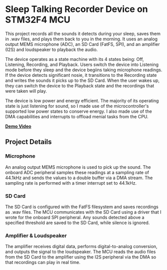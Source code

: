 # Sleep Talking Recorder Device on STM32F4 MCU
This project records all the sounds it detects during your sleep, saves them in .wav files, and plays them back to you in the morning. It uses an analog output MEMS microphone (ADC), an SD Card (FatFS, SPI), and an amplifier (I2S) and loudspeaker to playback the audio.

The device operates as a state machine with its 4 states being: Off, Listening, Recording, and Playback. Users switch the device into Listening mode before they sleep and the device begiins taking microphone readings. If the device detects significant nosie, it transitions to the Recording state and writes the sounds it picks up to the SD Card. When the user wakes up, they can switch the device to the Playback state and the recordings that were taken will play.

The device is low power and energy efficient. The majority of its operating state is just listening for sound, so I made use of the microcontroller's supported low power states to conserve energy. I also made use of the DMA capabilities and interrupts to offload menial tasks from the CPU.

**[Demo Video](https://youtu.be/M0g0gUcA7BM)**

## Project Details
### Microphone
An analog output MEMS microphone is used to pick up the sound. The onboard ADC peripheral samples these readings at a sampling rate of 44.1kHz and sends the values to a double buffer via a DMA stream. The sampling rate is performed with a timer interrupt set to 44.1kHz.

### SD Card
The SD Card is configured with the FatFS filesystem and saves recordings as .wav files. The MCU communicates with the SD Card using a driver that I wrote for the onboard SPI peripheral. Any sounds detected above a specified threshold are saved to the SD Card, while silence is ignored.

### Amplifier & Loudspeaker
The amplifier receives digital data, performs digital-to-analog conversion, and outputs the signal to the loudspeaker. The MCU reads the audio files from the SD Card to the amplifier using the I2S peripheral via the DMA so that recordings can play in real time.


